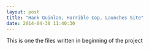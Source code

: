 ```yaml
---
layout: post
title: "Hank Quinlan, Horrible Cop, Launches Site"
date: 2014-04-30 11:40:30
---
```

This is one the files written in beginning of the project
